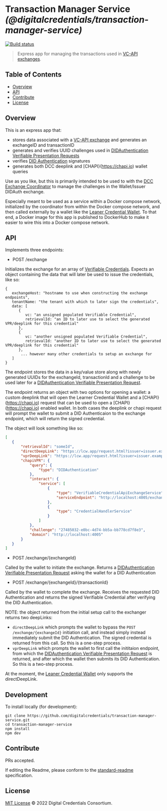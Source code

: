 # Transaction Manager Service _(@digitalcredentials/transaction-manager-service)_

[![Build status](https://img.shields.io/github/actions/workflow/status/digitalcredentials/transaction-service/main.yml?branch=main)](https://github.com/digitalcredentials/transaction-service/actions?query=workflow%3A%22Node.js+CI%22)

> Express app for managing the transactions used in [VC-API exchanges](https://w3c-ccg.github.io/vc-api/#initiate-exchange).

## Table of Contents

- [Overview](#overview)
- [API](#api)
- [Contribute](#contribute)
- [License](#license)

## Overview

This is an express app that:

- stores data associated with a [VC-API exchange](https://w3c-ccg.github.io/vc-api/#initiate-exchange) and generates an exchangeID and transactionID
- generates and verifies UUID challenges used in [DIDAuthentication Verifiable Presentation Requests](https://w3c-ccg.github.io/vp-request-spec/#did-authentication)
- verifies [DID Authentication](https://w3c-ccg.github.io/vp-request-spec/#did-authentication) signatures
- generates both DCC deeplink and [CHAPI}(https://chapi.io) wallet queries

Use as you like, but this is primarily intended to be used to with the [DCC Exchange Coordinator](https://github.com/digitalcredentials/exchange-coordinator) to manage the challenges in the Wallet/Issuer DIDAuth exchange.

Especially meant to be used as a service within a Docker compose network, initialized by the coordinator from within the Docker compose network, and then called externally by a wallet like the [Leaner Credential Wallet](https://lcw.app). To that end, a Docker image for this app is published to DockerHub to make it easier to wire this into a Docker compose network.

## API

Implements three endpoints:

* POST /exchange

Initializes the exchange for an array of [Verifiable Credentials](https://www.w3.org/TR/vc-data-model/). Expects an object containing the data that will later be used to issue the credentials, like so:

 ```
 {
    exchangeHost: "hostname to use when constructing the exchange endpoints",
    tenantName: "the tenant with which to later sign the credentials",
    data: [
       {
          vc: "an unsigned populated Verifiable Credential",
          retrievalId: "an ID to later use to select the generated VPR/deeplink for this credential"
       },
       {
          vc: "another unsigned populated Verifiable Credential",
          retrievalId: "another ID to later use to select the generated VPR/deeplink for this credential"
       },
        ... however many other credentials to setup an exchange for
    ]
 }
 ```

 The endpoint stores the data in a key/value store along with newly generated UUIDs for the exchangeId, transactionId and a challenge to be used later for a [DIDAuthentication Verifiable Presentation Request](https://w3c-ccg.github.io/vp-request-spec/#did-authentication).

 The endpoint returns an object with two options for opening a wallet: a custom deeplink that will open the Learner Credential Wallet and a [CHAPI}(https://chapi.io) request that can be used to open a [CHAPI}(https://chapi.io) enabled wallet. In both cases the deeplink or chapi request will prompt the wallet to submit a DID Authenticaion to the exchange endpoint, which will return the signed credential.

 The object will look something like so:

 ```json
[
    {
        "retrievalId": "someId",
        "directDeepLink": "https://lcw.app/request.html?issuer=issuer.example.com&auth_type=bearer&challenge=27485032-e0bc-4d74-bb5a-bb778cd7f8e3&vc_request_url=http://localhost:4005/exchange/993cce5e-58a8-41ce-a055-bef4a8253379/27485032-e0bc-4d74-bb5a-bb778cd7f8e3",
        "vprDeepLink": "https://lcw.app/request.html?issuer=issuer.example.com&auth_type=bearer&vc_request_url=http://localhost:4005/exchange/993cce5e-58a8-41ce-a055-bef4a8253379",
        "chapiVPR": {
            "query": {
                "type": "DIDAuthentication"
            },
            "interact": {
                "service": [
                    {
                        "type": "VerifiableCredentialApiExchangeService",
                        "serviceEndpoint": "http://localhost:4005/exchange/993cce5e-58a8-41ce-a055-bef4a8253379/27485032-e0bc-4d74-bb5a-bb778cd7f8e3"
                    },
                    {
                        "type": "CredentialHandlerService"
                    }
                ]
            },
            "challenge": "27485032-e0bc-4d74-bb5a-bb778cd7f8e3",
            "domain": "http://localhost:4005"
        }
    }
]
 ```

* POST /exchange/{exchangeId}

Called by the wallet to initiate the exchange. Returns a [DIDAuthentication Verifiable Presentation Request](https://w3c-ccg.github.io/vp-request-spec/#did-authentication) asking the wallet for a DID Authentication

* POST /exchange/{exchangeId}/{transactionId}

Called by the wallet to complete the exchange. Receives the requested DID Authentication and returns the signed Verifiable Credential after verifying the DID Authentication.

NOTE: the object returned from the initial setup call to the exchanger returns two deepLinks:

- `directDeepLink` which prompts the wallet to bypass the `POST /exchange/{exchangeId}` initiation call, and instead simply instead immediately submit the DID Authentication. The signed credential is returned from this call. So this is a one-step process.
- `vprDeepLink` which prompts the wallet to first call the inititaion endpoint, from which the [DIDAuthentication Verifiable Presentation Request](https://w3c-ccg.github.io/vp-request-spec/#did-authentication) is returned, and after which the wallet then submits its DID Authentication.  So this is a two-step process.

At the moment, the [Leaner Credential Wallet](https://lcw.app) only supports the directDeepLink.

## Development

To install locally (for development):

```
git clone https://github.com/digitalcredentials/transaction-manager-service.git
cd transaction-manager-service
npm install
npm dev
```

## Contribute

PRs accepted.

If editing the Readme, please conform to the
[standard-readme](https://github.com/RichardLitt/standard-readme) specification.

## License

[MIT License](LICENSE.md) © 2022 Digital Credentials Consortium.
